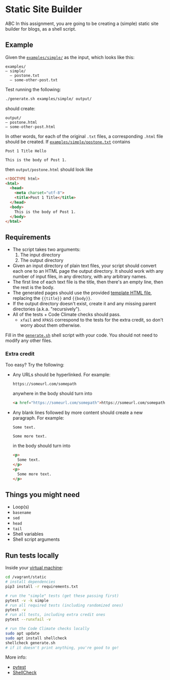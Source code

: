 # Static Site Builder
ABC
In this assignment, you are going to be creating a (simple) static site builder for blogs, as a shell script.

## Example

Given the [`examples/simple/`](examples/simple/) as the input, which looks like this:

```
examples/
— simple/
  — postone.txt
  — some-other-post.txt
```
Test
running the following:

```bash
./generate.sh examples/simple/ output/
```

should create:

```
output/
— postone.html
— some-other-post.html
```

In other words, for each of the original `.txt` files, a corresponding `.html` file should be created. If [`examples/simple/postone.txt`](`examples/simple/postone.txt`) contains

```
Post 1 Title Hello

This is the body of Post 1.
```

then `output/postone.html` should look like

```html
<!DOCTYPE html>
<html>
  <head>
    <meta charset="utf-8">
    <title>Post 1 Title</title>
  </head>
  <body>
    This is the body of Post 1.
  </body>
</html>
```

## Requirements

* The script takes two arguments:
    1. The input directory
    1. The output directory
* Given an input directory of plain text files, your script should convert each one to an HTML page the output directory. It should work with any number of input files, in any directory, with any arbitrary names.
* The first line of each text file is the title, then there's an empty line, then the rest is the body.
* The generated pages should use the provided [template HTML file](template.html), replacing the `{{title}}` and `{{body}}`.
* If the output directory doesn't exist, create it and any missing parent directories (a.k.a. "recursively").
* All of the tests + Code Climate checks should pass.
    * `xfail` and `XPASS` correspond to the tests for the extra credit, so don't worry about them otherwise.

Fill in the [`generate.sh`](generate.sh) shell script with your code. You should not need to modify any other files.

### Extra credit

Too easy? Try the following:

* Any URLs should be hyperlinked. For example:

    ```
    https://someurl.com/somepath
    ```

    anywhere in the body should turn into

    ```html
    <a href="https://someurl.com/somepath">https://someurl.com/somepath</a>
    ```

* Any blank lines followed by more content should create a new paragraph. For example:

    ```
    Some text.

    Some more text.
    ```

    in the body should turn into

    ```html
    <p>
      Some text.
    </p>
    <p>
      Some more text.
    </p>
    ```

## Things you might need

* Loop(s)
* `basename`
* `sed`
* `head`
* `tail`
* Shell variables
* Shell script arguments

## Run tests locally

Inside your [virtual machine](https://github.com/startup-systems/vm):

```bash
cd /vagrant/static
# install dependencies
pip3 install -r requirements.txt

# run the "simple" tests (get these passing first)
pytest -v -k simple
# run all required tests (including randomized ones)
pytest -v
# run all tests, including extra credit ones
pytest --runxfail -v

# run the Code Climate checks locally
sudo apt update
sudo apt install shellcheck
shellcheck generate.sh
# if it doesn't print anything, you're good to go!
```

More info:

* [pytest](http://doc.pytest.org/)
* [ShellCheck](https://www.shellcheck.net/)
